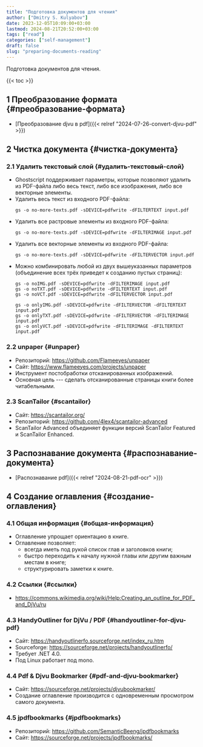 ```yaml
---
title: "Подготовка документов для чтения"
author: ["Dmitry S. Kulyabov"]
date: 2023-12-05T10:09:00+03:00
lastmod: 2024-08-21T20:52:00+03:00
tags: ["read"]
categories: ["self-management"]
draft: false
slug: "preparing-documents-reading"
---
```


Подготовка документов для чтения.

<!--more-->

{{< toc >}}


## <span class="section-num">1</span> Преобразование формата {#преобразование-формата}

-   [Преобразование djvu в pdf]({{< relref "2024-07-26-convert-djvu-pdf" >}})


## <span class="section-num">2</span> Чистка документа {#чистка-документа}


### <span class="section-num">2.1</span> Удалить текстовый слой {#удалить-текстовый-слой}

-   Ghostscript поддерживает параметры, которые позволяют удалить из PDF-файла либо весь текст, либо все изображения, либо все векторные элементы.
-   Удалить весь текст из входного PDF-файла:
    ```shell
    gs -o no-more-texts.pdf -sDEVICE=pdfwrite -dFILTERTEXT input.pdf
    ```
-   Удалить все растровые элементы из входного PDF-файла:
    ```shell
    gs -o no-more-texts.pdf -sDEVICE=pdfwrite -dFILTERIMAGE input.pdf
    ```
-   Удалить все векторные элементы из входного PDF-файла:
    ```shell
    gs -o no-more-texts.pdf -sDEVICE=pdfwrite -dFILTERVECTOR input.pdf
    ```
-   Можно комбинировать любой из двух вышеуказанных параметров (объединение всех трёх приведет к созданию пустых страниц):
    ```shell
    gs -o noIMG.pdf -sDEVICE=pdfwrite -dFILTERIMAGE input.pdf
    gs -o noTXT.pdf -sDEVICE=pdfwrite -dFILTERTEXT input.pdf
    gs -o noVCT.pdf -sDEVICE=pdfwrite -dFILTERVECTOR input.pdf

    gs -o onlyIMG.pdf -sDEVICE=pdfwrite -dFILTERVECTOR -dFILTERTEXT input.pdf
    gs -o onlyTXT.pdf -sDEVICE=pdfwrite -dFILTERVECTOR -dFILTERIMAGE input.pdf
    gs -o onlyVCT.pdf -sDEVICE=pdfwrite -dFILTERIMAGE -dFILTERTEXT input.pdf
    ```


### <span class="section-num">2.2</span> unpaper {#unpaper}

-   Репозиторий: <https://github.com/Flameeyes/unpaper>
-   Сайт: <https://www.flameeyes.com/projects/unpaper>
-   Инструмент постобработки отсканированных изображений.
-   Основная цель --- сделать отсканированные страницы книги более читабельными.


### <span class="section-num">2.3</span> ScanTailor {#scantailor}

-   Сайт: <https://scantailor.org/>
-   Репозиторий: <https://github.com/4lex4/scantailor-advanced>
-   ScanTailor Advanced объединяет функции версий ScanTailor Featured и ScanTailor Enhanced.


## <span class="section-num">3</span> Распознавание документа {#распознавание-документа}

-   [Распознавание pdf]({{< relref "2024-08-21-pdf-ocr" >}})


## <span class="section-num">4</span> Создание оглавления {#создание-оглавления}


### <span class="section-num">4.1</span> Общая информация {#общая-информация}

-   Оглавление упрощает ориентацию в книге.
-   Оглавление позволяет:
    -   всегда иметь под рукой список глав и заголовков книги;
    -   быстро переходить к началу нужной главы или другим важным местам в книге;
    -   структурировать заметки к книге.


### <span class="section-num">4.2</span> Ссылки {#ссылки}

-   <https://commons.wikimedia.org/wiki/Help:Creating_an_outline_for_PDF_and_DjVu/ru>


### <span class="section-num">4.3</span> HandyOutliner for DjVu / PDF {#handyoutliner-for-djvu-pdf}

-   Сайт: <https://handyoutlinerfo.sourceforge.net/index_ru.htm>
-   Sourceforge: <https://sourceforge.net/projects/handyoutlinerfo/>
-   Требует .NET 4.0.
-   Под Linux работает под mono.


### <span class="section-num">4.4</span> Pdf &amp; Djvu Bookmarker {#pdf-and-djvu-bookmarker}

-   Сайт: <https://sourceforge.net/projects/djvubookmarker/>
-   Создание оглавление производится с одновременным просмотром самого документа.


### <span class="section-num">4.5</span> jpdfbookmarks {#jpdfbookmarks}

-   Репозиторий: <https://github.com/SemanticBeeng/jpdfbookmarks>
-   Сайт: <https://sourceforge.net/projects/jpdfbookmarks/>
